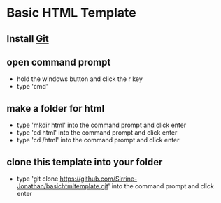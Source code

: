 # Basic HTML Template

## Install [Git](https://git-scm.com/downloads)

## open command prompt 
 - hold the windows button and click the r key
 - type 'cmd'
## make a folder for html
 - type 'mkdir html' into the command prompt and click enter
 - type 'cd html' into the command prompt and click enter
 - type 'cd /html' into the command prompt and click enter

## clone this template into your folder
 - type 'git clone https://github.com/Sirrine-Jonathan/basichtmltemplate.git' into the command prompt and click enter
